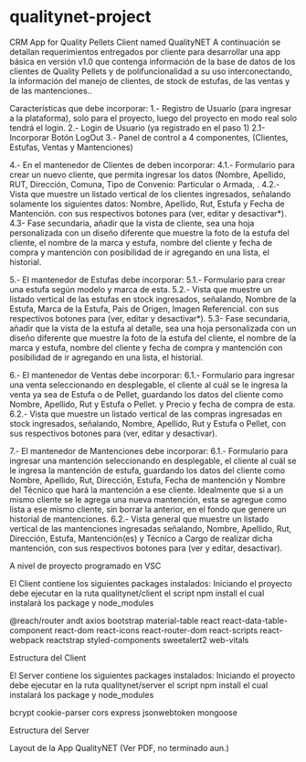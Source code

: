 # qualitynet-project
CRM App for Quality Pellets Client named QualityNET
A continuación se detallan requerimientos entregados por cliente para desarrollar una app básica en versión v1.0 que contenga información de la base de datos de los clientes de Quality Pellets y de polifuncionalidad a su uso interconectando, la información del manejo de clientes, de stock de estufas, de las ventas y de las mantenciones.. 

Características que debe incorporar:
1.- Registro de Usuario (para ingresar a la plataforma), solo para el proyecto, luego del proyecto en modo real solo tendrá el login.
2.- Login de Usuario (ya registrado en el paso 1)
	2.1- Incorporar Botón LogOut
3.- Panel de control a 4 componentes, (Clientes, Estufas, Ventas y Mantenciones)


4.- En el mantenedor de Clientes de deben incorporar:
	4.1.- Formulario para crear un nuevo cliente, que permita ingresar los datos (Nombre, Apellido, RUT, Dirección, Comuna, Tipo de Convenio: Particular o Armada, .
	4.2.- Vista que muestre un listado vertical de los clientes ingresados, señalando solamente los siguientes datos: 	Nombre, Apellido, Rut, Estufa y Fecha de Mantención. con sus respectivos botones para (ver, editar y desactivar*).
	4.3- Fase secundaria, añadir que la vista de cliente, sea una hoja personalizada con un diseño diferente que muestre la foto de la estufa del cliente, el nombre de la marca y estufa, nombre del cliente y fecha de compra y mantención con posibilidad de ir agregando en una lista, el historial.

5.- El mantenedor de Estufas debe incorporar:
	5.1.- Formulario para crear una estufa según modelo y marca de esta.
	5.2.- Vista que muestre un listado vertical de las estufas en stock ingresados, señalando, Nombre de la Estufa, Marca de la Estufa, País de Origen, Imagen Referencial. con sus respectivos botones para (ver, editar y desactivar*).
	5.3- Fase secundaria, añadir que la vista de la estufa al detalle, sea una hoja personalizada con un diseño diferente que muestre la foto de la estufa del cliente, el nombre de la marca y estufa, nombre del cliente y fecha de compra y mantención con posibilidad de ir agregando en una lista, el historial.

6.- El mantenedor de Ventas debe incorporar:
6.1.- Formulario para ingresar una venta seleccionando en desplegable, el cliente al cuál se le ingresa la venta ya sea de Estufa o de Pellet, guardando los datos del cliente como Nombre, Apellido, Rut y Estufa o Pellet. y Precio y fecha de compra de esta.
	6.2.- Vista que muestre un listado vertical de las compras ingresadas en stock ingresados, señalando, Nombre, Apellido, Rut y Estufa o Pellet, con sus respectivos botones para (ver, editar y desactivar).

7.- El mantenedor de Mantenciones debe incorporar:
6.1.- Formulario para ingresar una mantención seleccionando en desplegable, el cliente al cuál se le ingresa la mantención de estufa, guardando los datos del cliente como Nombre, Apellido, Rut, Dirección, Estufa, Fecha de mantención y Nombre del Técnico que hará la mantención a ese cliente. Idealmente que si a un mismo cliente se le agrega una nueva mantención, esta se agregue como lista a ese mismo cliente, sin borrar la anterior, en el fondo que genere un historial de mantenciones.
	6.2.- Vista general que muestre un listado vertical de las mantenciones ingresadas señalando, Nombre, Apellido, Rut, Dirección, Estufa, Mantención(es) y Técnico a Cargo de realizar dicha mantención, con sus respectivos botones para (ver y editar, desactivar).



A nivel de proyecto programado en VSC

El Client contiene los siguientes packages instalados:
Iniciando el proyecto debe ejecutar en la ruta qualitynet/client el script npm install
el cual instalará los package y node_modules

@reach/router
andt
axios
bootstrap
material-table
react
react-data-table-component
react-dom
react-icons
react-router-dom
react-scripts
react-webpack
reactstrap
styled-components
sweetalert2
web-vitals

Estructura del Client

El Server contiene los siguientes packages instalados:
Iniciando el proyecto debe ejecutar en la ruta qualitynet/server el script npm install
el cual instalará los package y node_modules

bcrypt
cookie-parser
cors
express
jsonwebtoken
mongoose

Estructura del Server

Layout de la App QualityNET (Ver PDF, no terminado aun.)


